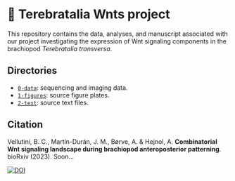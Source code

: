 # :dna: Terebratalia Wnts project

This repository contains the data, analyses, and manuscript associated with our project investigating the expression of Wnt signaling components in the brachiopod *Terebratalia transversa*.

## Directories

- [`0-data`](0-data): sequencing and imaging data.
- [`1-figures`](1-figures): source figure plates.
- [`2-text`](2-text): source text files.

## Citation

Vellutini, B. C., Martín-Durán, J. M., Børve, A. & Hejnol, A. **Combinatorial Wnt signaling landscape during brachiopod anteroposterior patterning**. bioRxiv (2023). Soon...

[![DOI](https://zenodo.org/badge/DOI/10.5281/zenodo.8312023.svg)](https://doi.org/10.5281/zenodo.8312023)

